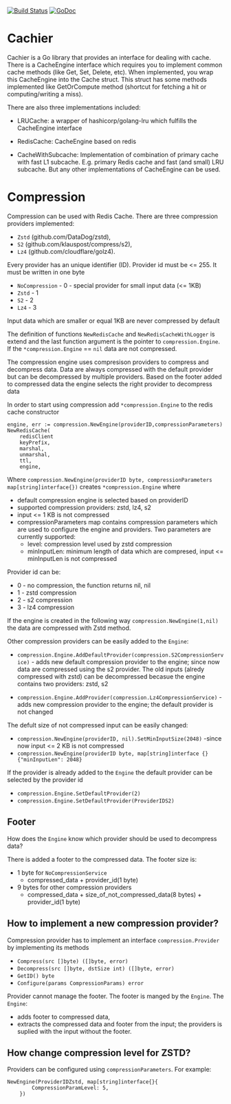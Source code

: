 [![Build Status](https://travis-ci.org/datasapiens/cachier.svg?branch=master)](https://travis-ci.org/datasapiens/cachier)
[![GoDoc](https://godoc.org/github.com/datasapiens/cachier?status.svg)](https://godoc.org/github.com/datasapiens/cachier)

# Cachier

Cachier is a Go library that provides an interface for dealing with cache.
There is a CacheEngine interface which requires you to implement common cache
methods (like Get, Set, Delete, etc). When implemented, you wrap this
CacheEngine into the Cache struct. This struct has some methods implemented
like GetOrCompute method (shortcut for fetching a hit or computing/writing
a miss).

There are also three implementations included:

 - LRUCache: a wrapper of hashicorp/golang-lru which fulfills the CacheEngine
   interface

 - RedisCache: CacheEngine based on redis

 - CacheWithSubcache: Implementation of combination of primary cache with fast
   L1 subcache. E.g. primary Redis cache and fast (and small) LRU subcache.
   But any other implementations of CacheEngine can be used.

# Compression

Compression can be used with Redis Cache. There are three compression providers implemented: 
- `Zstd` (github.com/DataDog/zstd),
- `S2` (github.com/klauspost/compress/s2),
- `Lz4` (github.com/cloudflare/golz4).

Every provider has an unique identifier (ID). Provider id must be <= 255. It must be written in one byte

- `NoCompression`   - 0 - special provider for small input data (<= 1KB)
- `Zstd` - 1
- `S2`   - 2 
- `Lz4`  - 3


Input data which are smaller or equal 1KB are never compressed by default

The definition of functions `NewRedisCache` and `NewRedisCacheWithLogger` is extend and the last function argument is the pointer to `compression.Engine`.
If  the `*compression.Engine` == `nil` data are not compressed.

The compression engine uses compresison providers to compress and decompress data. Data are always compressed with the default provider but can be decompressed by multiple providers. Based on the footer added to compressed data the engine selects the right provider to decompress data 

In order to start using compression add `*compression.Engine` to the redis cache constructor

``` 
engine, err := compression.NewEngine(providerID,compressionParameters)
NewRedisCache(
	redisClient 
	keyPrefix,
	marshal,
	unmarshal,
	ttl,
	engine,
```
Where `compression.NewEngine(providerID byte, compressionParameters map[string]interface{})` creates `*compression.Engine` where
- default compression engine is selected based on providerID
- supported compression providers: zstd, lz4, s2
- input <= 1 KB is not compressed
- compressionParameters map contains compression parameters which are used to configure the engine and providers. Two parameters are currently supported:
	- level: compression level used by zstd compression
	- minInputLen: minimum length of data which are compresed, input <= minInputLen is not compressed

Provider id can be:
- 0 - no compression, the function returns nil, nil
- 1 - zstd compression
- 2 - s2 compression
- 3 - lz4 compression

If the engine is created in the following way `compression.NewEngine(1,nil)`
 the data are compressed with Zstd method.

Other compression providers can be easily added to the `Engine`:

- `compression.Engine.AddDefaultProvider(compression.S2CompressionService)` - adds new default compression provider to the engine; since now data are compressed using the s2 provider. The old inputs (alredy compressed with zstd) can be decompressed becasue  the engine contains two providers: zstd, s2

- `compression.Engine.AddProvider(compression.Lz4CompressionService)` - adds new compression provider to the engine; the default provider is not changed

The defult size of not compressed input can be easily changed:

-  `compression.NewEngine(providerID, nil).SetMinInputSize(2048)` -since now input <= 2 KB is not compressed
-  `compression.NewEngine(providerID byte, map[string]interface {} {"minInputLen": 2048}`

If the provider is already added to the `Engine` the default provider can be selected by the provider id
- `compression.Engine.SetDefaultProvider(2)`
- `compression.Engine.SetDefaultProvider(ProviderIDS2)`

## Footer

How does the `Engine` know which provider should be used to decompress data?

There is added a footer to the compressed data. The footer size is:
- 1 byte for `NoCompressionService`
    - compressed_data + provider_id(1 byte)
- 9 bytes for other compression providers
    - compressed_data + size_of_not_compressed_data(8 bytes) + provider_id(1 byte)

## How to implement a new compression provider?

Compression provider has to implement an interface `compression.Provider` by implementing its methods
- `Compress(src []byte) ([]byte, error)`
- `Decompress(src []byte, dstSize int) ([]byte, error)`
- `GetID() byte`
- `Configure(params CompressionParams) error`

Provider cannot manage the footer. The footer is manged by the `Engine`. The `Engine`:
- adds footer to compressed data,
- extracts the compressed data and footer from the input; the providers is suplied with the input without the footer. 

## How change compression level for ZSTD?

Providers can be configured using `compressionParameters`. For example: 
```
NewEngine(ProviderIDZstd, map[string]interface{}{
		CompressionParamLevel: 5,
	})

